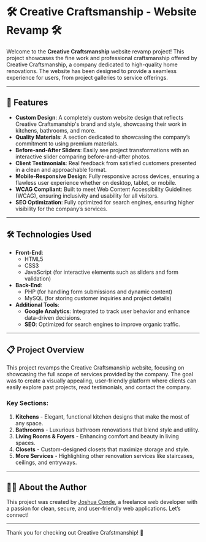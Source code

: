 # 🛠️ Creative Craftsmanship - Website Revamp 🛠️

Welcome to the **Creative Craftsmanship** website revamp project! This project showcases the fine work and professional craftsmanship offered by Creative Craftsmanship, a company dedicated to high-quality home renovations. The website has been designed to provide a seamless experience for users, from project galleries to service offerings.

---

## 🎨 Features

- **Custom Design**: A completely custom website design that reflects Creative Craftsmanship's brand and style, showcasing their work in kitchens, bathrooms, and more.
- **Quality Materials**: A section dedicated to showcasing the company’s commitment to using premium materials.
- **Before-and-After Sliders**: Easily see project transformations with an interactive slider comparing before-and-after photos.
- **Client Testimonials**: Real feedback from satisfied customers presented in a clean and approachable format.
- **Mobile-Responsive Design**: Fully responsive across devices, ensuring a flawless user experience whether on desktop, tablet, or mobile.
- **WCAG Compliant**: Built to meet Web Content Accessibility Guidelines (WCAG), ensuring inclusivity and usability for all visitors.
- **SEO Optimization**: Fully optimized for search engines, ensuring higher visibility for the company’s services.

---

## 🛠️ Technologies Used

- **Front-End**: 
  - HTML5
  - CSS3
  - JavaScript (for interactive elements such as sliders and form validation)
- **Back-End**: 
  - PHP (for handling form submissions and dynamic content)
  - MySQL (for storing customer inquiries and project details)
- **Additional Tools**:
  - **Google Analytics**: Integrated to track user behavior and enhance data-driven decisions.
  - **SEO**: Optimized for search engines to improve organic traffic.

---

## 📋 Project Overview

This project revamps the Creative Craftsmanship website, focusing on showcasing the full scope of services provided by the company. The goal was to create a visually appealing, user-friendly platform where clients can easily explore past projects, read testimonials, and contact the company.

### Key Sections:
1. **Kitchens** - Elegant, functional kitchen designs that make the most of any space.
2. **Bathrooms** - Luxurious bathroom renovations that blend style and utility.
3. **Living Rooms & Foyers** - Enhancing comfort and beauty in living spaces.
4. **Closets** - Custom-designed closets that maximize storage and style.
5. **More Services** - Highlighting other renovation services like staircases, ceilings, and entryways.

---


## 🧑‍💻 About the Author

This project was created by [Joshua Conde](https://github.com/josh-conde), a freelance web developer with a passion for clean, secure, and user-friendly web applications. Let’s connect!

---

Thank you for checking out Creative Crafstmanship! 🚀 